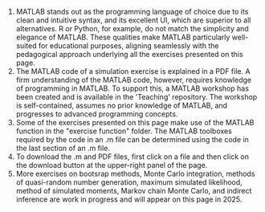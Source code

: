 1. MATLAB stands out as the programming language of choice due to its clean and intuitive syntax, and its excellent UI, which are superior to all alternatives. R or Python, for example, do not match the simplicity and elegance of MATLAB. These qualities make MATLAB particularly well-suited for educational purposes, aligning seamlessly with the pedagogical approach underlying all the exercises presented on this page.
2. The MATLAB code of a simulation exercise is explained in a PDF file. A firm understanding of the MATLAB code, however, requires knowledge of programming in MATLAB. To support this, a MATLAB workshop has been created and is available in the 'Teaching' repository. The workshop is self-contained, assumes no prior knowledge of MATLAB, and progresses to advanced programming concepts.
3. Some of the exercises presented on this page make use of the MATLAB function in the "exercise function" folder. The MATLAB toolboxes required by the code in an .m file can be determined using the code in the last section of an .m file.
4. To download the .m and PDF files, first click on a file and then click on the download button at the upper-right panel of the page.
5. More exercises on bootsrap methods, Monte Carlo integration, methods of quasi-random number generation, maximum simulated likelihood, method of simulated moments, Markov chain Monte Carlo, and indirect inference are work in progress and will appear on this page in 2025.
